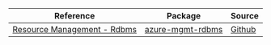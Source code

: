 | Reference | Package | Source |
|---|---|---|
|[Resource Management - Rdbms](mgmt-rdbms-readme.md)|[azure-mgmt-rdbms](https://pypi.org/project/azure-mgmt-rdbms)|[Github](https://github.com/Azure/azure-sdk-for-python/blob/main/sdk/rdbms/azure-mgmt-rdbms)|

